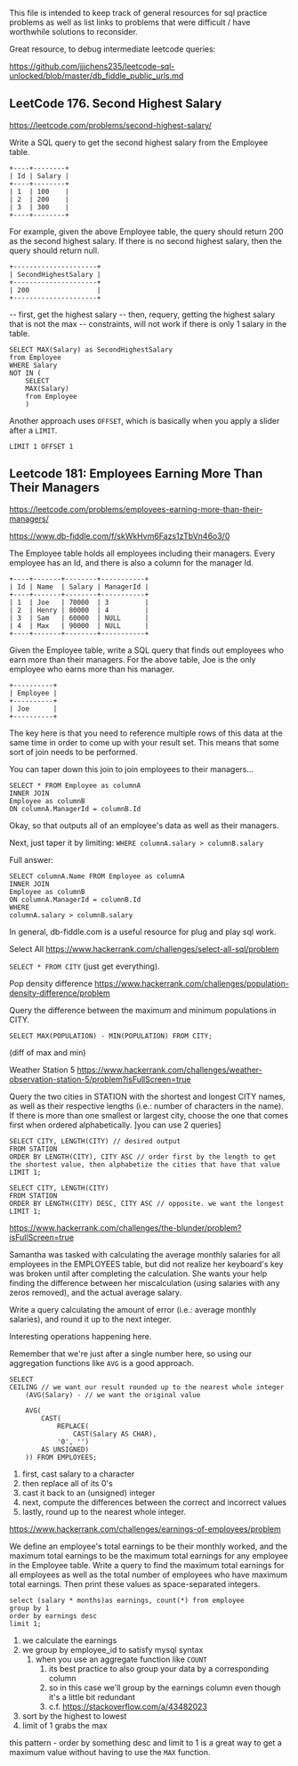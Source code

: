 This file is intended to keep track of general resources for sql practice problems as well as list links to problems that were difficult / have worthwhile solutions to reconsider.

Great resource, to debug intermediate leetcode queries:

https://github.com/jjjchens235/leetcode-sql-unlocked/blob/master/db_fiddle_public_urls.md

## LeetCode 176. Second Highest Salary

https://leetcode.com/problems/second-highest-salary/

Write a SQL query to get the second highest salary from the Employee table.

```
+----+--------+
| Id | Salary |
+----+--------+
| 1  | 100    |
| 2  | 200    |
| 3  | 300    |
+----+--------+
```

For example, given the above Employee table, the query should return 200 as the second highest salary. If there is no second highest salary, then the query should return null.

```
+---------------------+
| SecondHighestSalary |
+---------------------+
| 200                 |
+---------------------+
```

-- first, get the highest salary
-- then, requery, getting the highest salary that is not the max
-- constraints, will not work if there is only 1 salary in the table.

```
SELECT MAX(Salary) as SecondHighestSalary
from Employee
WHERE Salary 
NOT IN (
    SELECT 
    MAX(Salary) 
    from Employee
    )
```
Another approach uses `OFFSET`, which is basically when you apply a slider after a `LIMIT`.

`LIMIT 1 OFFSET 1`

## Leetcode 181: Employees Earning More Than Their Managers

https://leetcode.com/problems/employees-earning-more-than-their-managers/

https://www.db-fiddle.com/f/skWkHvm6Fazs1zTbVn46o3/0

The Employee table holds all employees including their managers. Every employee has an Id, and there is also a column for the manager Id.

```
+----+-------+--------+-----------+
| Id | Name  | Salary | ManagerId |
+----+-------+--------+-----------+
| 1  | Joe   | 70000  | 3         |
| 2  | Henry | 80000  | 4         |
| 3  | Sam   | 60000  | NULL      |
| 4  | Max   | 90000  | NULL      |
+----+-------+--------+-----------+
```

Given the Employee table, write a SQL query that finds out employees who earn more than their managers. For the above table, Joe is the only employee who earns more than his manager.

```
+----------+
| Employee |
+----------+
| Joe      |
+----------+
```

The key here is that you need to reference multiple rows of this data at the same time in order to come up with your result set.
This means that some sort of join needs to be performed.

You can taper down this join to join employees to their managers...

```
SELECT * FROM Employee as columnA
INNER JOIN 
Employee as columnB
ON columnA.ManagerId = columnB.Id
```

Okay, so that outputs all of an employee's data as well as their managers.

Next, just taper it by limiting:
`WHERE columnA.salary > columnB.salary`

Full answer:

```
SELECT columnA.Name FROM Employee as columnA
INNER JOIN 
Employee as columnB
ON columnA.ManagerId = columnB.Id
WHERE
columnA.salary > columnB.salary
```
In general, db-fiddle.com is a useful resource for plug and play sql work. 

Select All https://www.hackerrank.com/challenges/select-all-sql/problem

`SELECT * FROM CITY` (just get everything).

Pop density difference https://www.hackerrank.com/challenges/population-density-difference/problem

Query the difference between the maximum and minimum populations in CITY.

`SELECT MAX(POPULATION) - MIN(POPULATION) FROM CITY;` 

(diff of max and min)

Weather Station 5 https://www.hackerrank.com/challenges/weather-observation-station-5/problem?isFullScreen=true

Query the two cities in STATION with the shortest and longest CITY names, as well as their respective lengths (i.e.: number of characters in the name). If there is more than one smallest or largest city, choose the one that comes first when ordered alphabetically. ]you can use 2 queries]

```
SELECT CITY, LENGTH(CITY) // desired output
FROM STATION 
ORDER BY LENGTH(CITY), CITY ASC // order first by the length to get the shortest value, then alphabetize the cities that have that value
LIMIT 1;

SELECT CITY, LENGTH(CITY) 
FROM STATION 
ORDER BY LENGTH(CITY) DESC, CITY ASC // opposite. we want the longest 
LIMIT 1;

```

https://www.hackerrank.com/challenges/the-blunder/problem?isFullScreen=true

Samantha was tasked with calculating the average monthly salaries for all employees in the EMPLOYEES table, but did not realize her keyboard's  key was broken until after completing the calculation. She wants your help finding the difference between her miscalculation (using salaries with any zeros removed), and the actual average salary.

Write a query calculating the amount of error (i.e.:  average monthly salaries), and round it up to the next integer.

Interesting operations happening here.

Remember that we're just after a single number here, so using our aggregation functions like `AVG` is a good approach.

```
SELECT 
CEILING // we want our result rounded up to the nearest whole integer
    (AVG(Salary) - // we want the original value

    AVG(
        CAST( 
            REPLACE(
                CAST(Salary AS CHAR), 
            '0', '')
        AS UNSIGNED)
    )) FROM EMPLOYEES;
```

1. first, cast salary to a character
2. then replace all of its 0's
3. cast it back to an (unsigned) integer
4. next, compute the differences between the correct and incorrect values
5. lastly, round up to the nearest whole integer.

https://www.hackerrank.com/challenges/earnings-of-employees/problem

We define an employee's total earnings to be their monthly  worked, and the maximum total earnings to be the maximum total earnings for any employee in the Employee table. Write a query to find the maximum total earnings for all employees as well as the total number of employees who have maximum total earnings. Then print these values as  space-separated integers.

```
select (salary * months)as earnings, count(*) from employee 
group by 1
order by earnings desc 
limit 1;
```

1. we calculate the earnings
2. we group by employee_id to satisfy mysql syntax
   1. when you use an aggregate function like `COUNT`
      1. its best practice to also group your data by a corresponding column
      2. so in this case we'll group by the earnings column even though it's a little bit redundant
      3. c.f. https://stackoverflow.com/a/43482023
3. sort by the highest to lowest
4. limit of 1 grabs the max

this pattern - order by something desc and limit to 1 is a great way to get a maximum value without having to use the `MAX` function.
